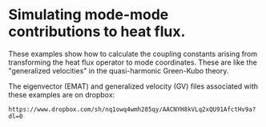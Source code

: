 # Simulating mode-mode contributions to heat flux.

These examples show how to calculate the coupling constants arising from transforming the heat flux operator to mode coordinates. These are like the "generalized velocities" in the quasi-harmonic Green-Kubo theory. 

The eigenvector (EMAT) and generalized velocity (GV) files associated with these examples are on dropbox:

    https://www.dropbox.com/sh/nq1owq4wmh285qy/AACNYH8kVLq2xQU91AfctHv9a?dl=0
